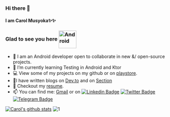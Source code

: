 ### Hi there 👋

#### I am Carol Musyoka✨✨ 

### Glad to see you here <img align="center" alt="Android" width="55" src="https://media.giphy.com/media/Y4bzv6DYbYzy8jDnoW/giphy.gif"/>

- 🔭 I am an Android developer open to collaborate in new &/ open-source projects. 
- 🌱 I’m currently learning Testing in Android and Ktor
- 💻 View some of my projects on my github or on [playstore](https://play.google.com/store/apps/developer?id=carolmusyoka).
- 🚀I have written blogs on [Dev.to](https://dev.to/carolmusyoka) and on [Section](https://www.section.io/engineering-education/authors/carol-musyoka/)
- 📝 Checkout my [resume](https://docs.google.com/document/d/18Dvc-TBWyS0Qsba-SOXZLrm9pTxZWkWjapi2l54RcJ0/edit?usp=sharing).
- 📫 You can find me:
[Gmail](mailto:carolmusyoka127@gmail.com) or on [![Linkedin Badge](https://img.shields.io/badge/-LinkedIn-0e76a8?style=flat-square&logo=Linkedin&logoColor=white)](https://linkedin.com/in/carol-musyoka)
[![Twitter Badge](https://img.shields.io/badge/-Twitter-00acee?style=flat-square&logo=Twitter&logoColor=white)](https://twitter.com/carolmusyoka_)
[![Telegram Badge](https://img.shields.io/badge/-Telegram-0088cc?style=flat-square&logo=Telegram&logoColor=white)](https://t.me/carolmusyoka)

<!-- [![GitHub Streak](https://github-readme-streak-stats.herokuapp.com/?user=carolinemusyoka&theme=dark)](https://git.io/streak-stats) -->


[![Carol's github stats](https://github-readme-stats.vercel.app/api?username=carolinemusyoka&theme=blue-dark)](https://github.com/carolinemusyoka/github-readme-stats) ![1](https://github-readme-stats.vercel.app/api/top-langs/?username=carolinemusyoka&theme=blue-dark)
